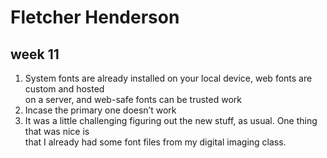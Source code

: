 # Fletcher Henderson
## week 11
1. System fonts are already installed on your local device, web fonts are custom and hosted <br />on a server, and web-safe fonts can be trusted work<br />
2. Incase the primary one doesn’t work <br />
3. It was a little challenging figuring out the new stuff, as usual. One thing that was nice is <br />that I already had some font files from my digital imaging class.<br />
